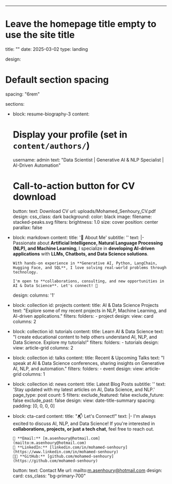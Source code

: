 ---
# Leave the homepage title empty to use the site title
title: ""
date: 2025-03-02
type: landing

design:
  # Default section spacing
  spacing: "6rem"

sections:
  - block: resume-biography-3
    content:
      # Display your profile (set in `content/authors/`)
      username: admin
      text: "Data Scientist | Generative AI & NLP Specialist | AI-Driven Automation"
      # Call-to-action button for CV download
      button:
        text: Download CV
        url: uploads/Mohamed_Senhoury_CV.pdf
    design:
      css_class: dark
      background:
        color: black
        image:
          filename: stacked-peaks.svg
          filters:
            brightness: 1.0
          size: cover
          position: center
          parallax: false

  - block: markdown
    content:
      title: '🚀 About Me'
      subtitle: ''
      text: |-
        Passionate about **Artificial Intelligence, Natural Language Processing (NLP), and Machine Learning**, I specialize in **developing AI-driven applications** with **LLMs, Chatbots, and Data Science solutions**.

        With hands-on experience in **Generative AI, Python, LangChain, Hugging Face, and SQL**, I love solving real-world problems through technology.

        I'm open to **collaborations, consulting, and new opportunities in AI & Data Science**. Let's connect! 📩
    design:
      columns: '1'

  - block: collection
    id: projects
    content:
      title: AI & Data Science Projects
      text: "Explore some of my recent projects in NLP, Machine Learning, and AI-driven applications."
      filters:
        folders:
          - project
    design:
      view: card
      columns: 2

  - block: collection
    id: tutorials
    content:
      title: Learn AI & Data Science
      text: "I create educational content to help others understand AI, NLP, and Data Science. Explore my tutorials!"
      filters:
        folders:
          - tutorials
    design:
      view: article-grid
      columns: 2

  - block: collection
    id: talks
    content:
      title: Recent & Upcoming Talks
      text: "I speak at AI & Data Science conferences, sharing insights on Generative AI, NLP, and automation."
      filters:
        folders:
          - event
    design:
      view: article-grid
      columns: 1

  - block: collection
    id: news
    content:
      title: Latest Blog Posts
      subtitle: ''
      text: 'Stay updated with my latest articles on AI, Data Science, and NLP.'
      page_type: post
      count: 5
      filters:
        exclude_featured: false
        exclude_future: false
        exclude_past: false
    design:
      view: date-title-summary
      spacing:
        padding: [0, 0, 0, 0]

  - block: cta-card
    content:
      title: "📬 Let's Connect!"
      text: |-
        I'm always excited to discuss AI, NLP, and Data Science! If you're interested in **collaborations, projects, or just a tech chat**, feel free to reach out.

        📩 **Email:** [m.asenhoury@hotmail.com](mailto:m.asenhoury@hotmail.com)  
        💼 **LinkedIn:** [linkedin.com/in/mohamed-senhoury](https://www.linkedin.com/in/mohamed-senhoury)  
        🧑‍💻 **GitHub:** [github.com/mohamed-senhoury](https://github.com/mohamed-senhoury)  

      button:
        text: Contact Me
        url: mailto:m.asenhoury@hotmail.com
    design:
      card:
        css_class: "bg-primary-700"
